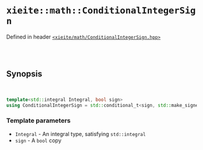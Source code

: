 # `xieite::math::ConditionalIntegerSign`
Defined in header [`<xieite/math/ConditionalIntegerSign.hpp>`](../../include/xieite/math/ConditionalIntegerSign.hpp)

<br/><br/>

## Synopsis

<br/>

```cpp
template<std::integral Integral, bool sign>
using ConditionalIntegerSign = std::conditional_t<sign, std::make_signed_t<Integral>, std::make_unsigned_t<Integral>>;
```
### Template parameters
- `Integral` - An integral type, satisfying `std::integral`
- `sign` - A `bool` copy
